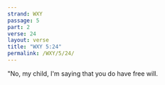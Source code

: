 ```yaml
---
strand: WXY
passage: 5
part: 2
verse: 24
layout: verse
title: "WXY 5:24"
permalink: /WXY/5/24/
---
```

"No, my child, I'm saying that you do have free will.
